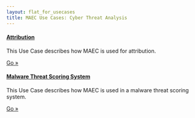 ```yaml
---
layout: flat_for_usecases
title: MAEC Use Cases: Cyber Threat Analysis
---  
```


<div class="row">
  <div class="col-md-6">
    <div class="well">
      <h4><a href="attribution">Attribution</a></h4>
      <p>This Use Case describes how MAEC is used for attribution.</p>
      <a class="btn btn-primary" href="attribution">Go »</a>
    </div>
	<div class="well">
 <h4><a href="malware_threat_scoring_system">Malware Threat Scoring System</a></h4>
      <p>This Use Case describes how MAEC is used in a malware threat scoring system.</p>
      <a class="btn btn-primary" href="malware_threat_scoring_system">Go »</a>
    </div>
  </div>
</div>